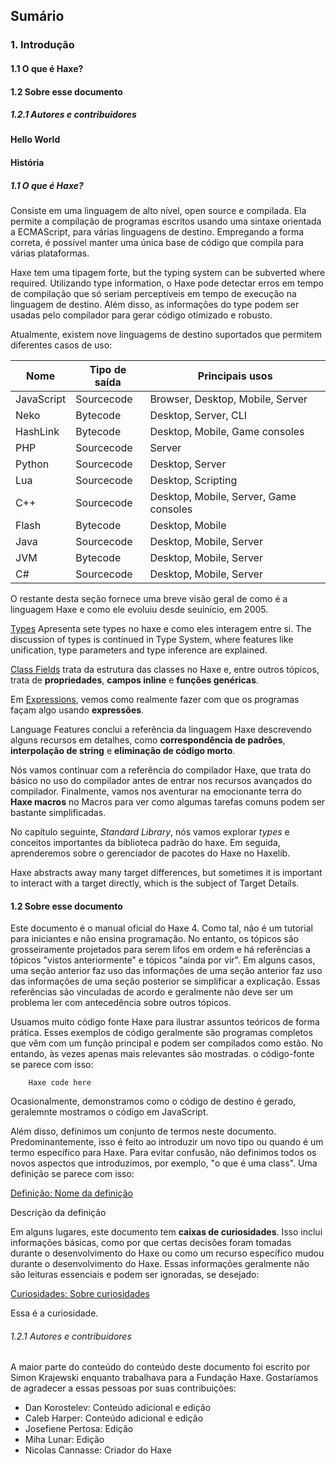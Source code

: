 ## Sumário

### 1. Introdução

#### 1.1 O que é Haxe?

#### 1.2 Sobre esse documento
##### 1.2.1 Autores e contribuidores

#### Hello World

#### História

##### 1.1 O que é Haxe?

Consiste em uma linguagem de alto nível, open source e compilada. Ela permite a compilação de programas escritos usando uma sintaxe orientada a ECMAScript, para várias linguagens de destino. Empregando a forma correta, é possível manter uma única base de código que compila para várias plataformas.

Haxe tem uma tipagem forte, but the typing system can be subverted where required. Utilizando type information, o Haxe pode detectar erros em tempo de compilação que só seriam perceptíveis em tempo de execução na linguagem de destino. Além disso, as informações do type podem ser usadas pelo compilador para gerar código otimizado e robusto.

Atualmente, existem nove linguagems de destino suportados que permitem diferentes casos de uso:

| Nome       | Tipo de saída | Principais usos                        |
| ---------- | ------------- | -------------------------------------- |
| JavaScript | Sourcecode    | Browser, Desktop, Mobile, Server       |
| Neko       | Bytecode      | Desktop, Server, CLI                   |
| HashLink   | Bytecode      | Desktop, Mobile, Game consoles         |
| PHP        | Sourcecode    | Server                                 |
| Python     | Sourcecode    | Desktop, Server                        |
| Lua        | Sourcecode    | Desktop, Scripting                     |
| C++        | Sourcecode    | Desktop, Mobile, Server, Game consoles |
| Flash      | Bytecode      | Desktop, Mobile                        |
| Java       | Sourcecode    | Desktop, Mobile, Server                |
| JVM        | Bytecode      | Desktop, Mobile, Server                |
| C#         | Sourcecode    | Desktop, Mobile, Server                |

O restante desta seção fornece uma breve visão geral de como é a linguagem Haxe e como ele evoluiu desde seuinício, em 2005.

[Types]() Apresenta sete types no haxe e como eles interagem entre si. The discussion of types is continued in Type System, where features like unification, type parameters and type inference are explained.

[Class Fields]() trata da estrutura das classes no Haxe e, entre outros tópicos, trata de **propriedades**, **campos inline** e **funções genéricas**.

Em [Expressions](), vemos como realmente fazer com que os programas façam algo usando **expressões**.

Language Features conclui a referência da linguagem Haxe descrevendo alguns recursos em detalhes, como **correspondência de padrões**, **interpolação de string** e **eliminação de código morto**.

Nós vamos continuar com a referência do compilador Haxe, que trata do básico no uso do compilador antes de entrar nos recursos avançados do compilador. Finalmente, vamos nos aventurar na emocionante terra do **Haxe macros** no Macros para ver como algumas tarefas comuns podem ser bastante simplificadas.

No capítulo seguinte, _Standard Library_, nós vamos explorar _types_ e conceitos importantes da biblioteca padrão do haxe. Em seguida, aprenderemos sobre o gerenciador de pacotes do Haxe no Haxelib.

Haxe abstracts away many target differences, but sometimes it is important to interact with a target directly, which is the subject of Target Details.

#### 1.2 Sobre esse documento

Este documento é o manual oficial do Haxe 4. Como tal, não é um tutorial para iniciantes e não ensina programação. No entanto, os tópicos são grosseiramente projetados para serem lifos em ordem e há referências a tópicos "vistos anteriormente" e tópicos "ainda por vir". Em alguns casos, uma seção anterior faz uso das informações de uma seção anterior faz uso das informações de uma seção posterior se simplificar a explicação. Essas referências são vinculadas de acordo e geralmente não deve ser um problema ler com antecedência sobre outros tópicos.

Usuamos muito código fonte Haxe para ilustrar assuntos teóricos de forma prática. Esses exemplos de código geralmente são programas completos que vêm com um função principal e podem ser compilados como estão. No entando, às vezes apenas mais relevantes são mostradas. o código-fonte se parece com isso:

```
    Haxe code here
```

Ocasionalmente, demonstramos como o código de destino é gerado, geralemnte mostramos o código em JavaScript.

Além disso, definimos um conjunto de termos neste documento. Predominantemente, isso é feito ao introduzir um novo tipo ou quando é um termo específico para Haxe. Para evitar confusão, não definimos todos os novos aspectos que introduzimos, por exemplo, "o que é uma class". Uma definição se parece com isso:

[Definição: Nome da definição]()

Descrição da definição

Em alguns lugares, este documento tem **caixas de curiosidades**. Isso inclui informações básicas, como por que certas decisões foram tomadas durante o desenvolvimento do Haxe ou como um recurso específico mudou durante o desenvolvimento do Haxe. Essas informações geralmente não são leituras essenciais e podem ser ignoradas, se desejado:

[Curiosidades: Sobre curiosidades]()

Essa é a curiosidade.

###### 1.2.1 Autores e contribuidores

A maior parte do conteúdo do conteúdo deste documento foi escrito por Simon Krajewski enquanto trabalhava para a Fundação Haxe. Gostaríamos de agradecer a essas pessoas por suas contribuições: 

- Dan Korostelev: Conteúdo adicional e edição
- Caleb Harper: Conteúdo adicional e edição
- Josefiene Pertosa: Edição
- Miha Lunar: Edição
- Nicolas Cannasse: Criador do Haxe